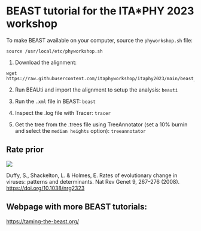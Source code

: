 # BEAST tutorial for the ITA\*PHY 2023 workshop
To make BEAST available on your computer, source the ```phyworkshop.sh``` file:
```
source /usr/local/etc/phyworkshop.sh
```
1. Download the alignment:
```
wget https://raw.githubusercontent.com/itaphyworkshop/itaphy2023/main/beast_tutorial/beast_practical_wnvl2.fa
```
2. Run BEAUti and import the alignment to setup the analysis:
```beauti```

3. Run the ```.xml``` file in BEAST:
```beast```

4. Inspect the .log file with Tracer:
```tracer```

5. Get the tree from the .trees file using TreeAnnotator (set a 10% burnin and select the ```median heights``` option):
```treeannotator```

## Rate prior
<img src="./../images/mutation_rate_prior.png">

Duffy, S., Shackelton, L. & Holmes, E. Rates of evolutionary change in viruses: patterns and determinants. Nat Rev Genet 9, 267–276 (2008). https://doi.org/10.1038/nrg2323

## Webpage with more BEAST tutorials:
https://taming-the-beast.org/
